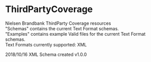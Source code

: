 # ThirdPartyCoverage
Nielsen Brandbank ThirdParty Coverage resources </BR>
"Schemas" contains the current Text Format schemas. </BR>
"Examples" contains example Valid files for the current Text Format schemas. </BR>
Text Formats currently supported: XML </BR>

2018/10/16 XML Schema created v1.0.0 </BR>